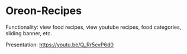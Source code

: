 # Oreon-Recipes
Functionality: view food recipes, view youtube recipes, food categories, sliding banner, etc.

Presentation: https://youtu.be/Q_Rr5cvP6d0
